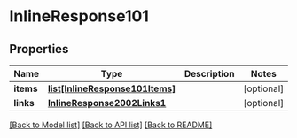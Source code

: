 # InlineResponse101

## Properties
Name | Type | Description | Notes
------------ | ------------- | ------------- | -------------
**items** | [**list[InlineResponse101Items]**](InlineResponse101Items.md) |  | [optional] 
**links** | [**InlineResponse2002Links1**](InlineResponse2002Links1.md) |  | [optional] 

[[Back to Model list]](../README.md#documentation-for-models) [[Back to API list]](../README.md#documentation-for-api-endpoints) [[Back to README]](../README.md)


